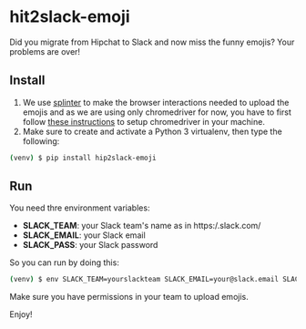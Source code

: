 # hit2slack-emoji

Did you migrate from Hipchat to Slack and now miss the funny emojis? Your problems are over!

## Install

1. We use [splinter](http://splinter.readthedocs.org/en/latest/index.html) to make the browser interactions needed to upload the emojis and as we are using only chromedriver for now, you have to first follow [these instructions](http://splinter.readthedocs.org/en/latest/drivers/chrome.html) to setup chromedriver in your machine.
2. Make sure to create and activate a Python 3 virtualenv, then type the following:

``` bash
(venv) $ pip install hip2slack-emoji
```

## Run

You need thre environment variables:
 - __SLACK_TEAM__: your Slack team's name as in https:/<yourteam>.slack.com/
 - __SLACK_EMAIL__: your Slack email
 - __SLACK_PASS__: your Slack password

So you can run by doing this:
``` bash
(venv) $ env SLACK_TEAM=yourslackteam SLACK_EMAIL=your@slack.email SLACK_PASS=yourslackpass python hip2slack_emoji/problem.py
```

Make sure you have permissions in your team to upload emojis.


Enjoy!
